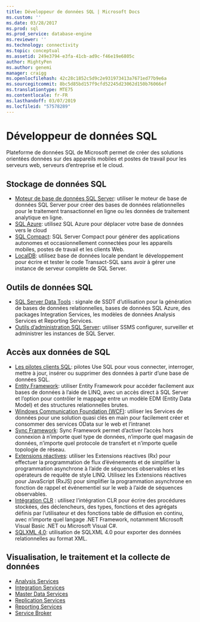 ```yaml
---
title: Développeur de données SQL | Microsoft Docs
ms.custom: ''
ms.date: 03/28/2017
ms.prod: sql
ms.prod_service: database-engine
ms.reviewer: ''
ms.technology: connectivity
ms.topic: conceptual
ms.assetid: 249e3794-e3fa-41cb-ad9c-f46e19e6805c
author: MightyPen
ms.author: genemi
manager: craigg
ms.openlocfilehash: 42c28c1852c5d9c2e931973413a7671ed77b9e6a
ms.sourcegitcommit: 8bc5d85bd157f9cfd52245d23062d150b76066ef
ms.translationtype: MTE75
ms.contentlocale: fr-FR
ms.lasthandoff: 03/07/2019
ms.locfileid: "57578289"
---
```

# <a name="sql-data-developer"></a>Développeur de données SQL
Plateforme de données SQL de Microsoft permet de créer des solutions orientées données sur des appareils mobiles et postes de travail pour les serveurs web, serveurs d’entreprise et le cloud.  

## <a name="sql-data-storage"></a>Stockage de données SQL
* [Moteur de base de données SQL Server](../database-engine/configure-windows/sql-server-database-engine.md): utiliser le moteur de base de données SQL Server pour créer des bases de données relationnelles pour le traitement transactionnel en ligne ou les données de traitement analytique en ligne. 
* [SQL Azure](https://docs.microsoft.com/azure/sql-database/): utilisez SQL Azure pour déplacer votre base de données vers le cloud 
* [SQL Compact](https://www.microsoft.com/download/details.aspx?id=17876): SQL Server Compact pour générer des applications autonomes et occasionnellement connectées pour les appareils mobiles, postes de travail et les clients Web.
* [LocalDB](../database-engine/configure-windows/sql-server-2016-express-localdb.md): utilisez base de données locale pendant le développement pour écrire et tester le code Transact-SQL sans avoir à gérer une instance de serveur complète de SQL Server.

## <a name="sql-data-tools"></a>Outils de données SQL
* [SQL Server Data Tools](../ssdt/download-sql-server-data-tools-ssdt.md) : signale de SSDT d’utilisation pour la génération de bases de données relationnelles, bases de données SQL Azure, des packages Integration Services, les modèles de données Analysis Services et Reporting Services.
* [Outils d’administration SQL Server](../ssms/download-sql-server-management-studio-ssms.md): utiliser SSMS configurer, surveiller et administrer les instances de SQL Server.

## <a name="sql-data-access"></a>Accès aux données de SQL
* [Les pilotes clients SQL](sql-connection-libraries.md): pilotes Use SQL pour vous connecter, interroger, mettre à jour, insérer ou supprimer des données à partir d’une base de données SQL.
* [Entity Framework](https://msdn.microsoft.com/library/gg696172.aspx): utiliser Entity Framework pour accéder facilement aux bases de données à l’aide de LINQ, avec un accès direct à SQL Server et l’option pour contrôler le mappage entre un modèle EDM (Entity Data Model) et des structures relationnelles brutes. 
* [Windows Communication Foundation (WCF)](https://msdn.microsoft.com/library/dd456779.aspx): utiliser les Services de données pour une solution quasi clés en main pour facilement créer et consommer des services OData sur le web et l’intranet
* [Sync Framework](https://msdn.microsoft.com/library/jj839436.aspx): Sync Framework permet d’activer l’accès hors connexion à n’importe quel type de données, n’importe quel magasin de données, n’importe quel protocole de transfert et n’importe quelle topologie de réseau.
* [Extensions réactives](https://msdn.microsoft.com/library/hh242985.aspx): utiliser les Extensions réactives (Rx) pour effectuer la programmation de flux d’événements et de simplifier la programmation asynchrone à l’aide de séquences observables et les opérateurs de requête de style LINQ.  Utilisez les Extensions réactives pour JavaScript (RxJS) pour simplifier la programmation asynchrone en fonction de rappel et événementiel sur le web à l’aide de séquences observables.
* [Intégration CLR](../relational-databases/clr-integration/common-language-runtime-clr-integration-programming-concepts.md) : utilisez l’intégration CLR pour écrire des procédures stockées, des déclencheurs, des types, fonctions et des agrégats définis par l’utilisateur et des fonctions table de diffusion en continu, avec n’importe quel langage .NET Framework, notamment Microsoft Visual Basic .NET ou Microsoft Visual C#. 
* [SQLXML 4.0](../relational-databases/sqlxml/sqlxml-4-0-programming-concepts.md): utilisation de SQLXML 4.0 pour exporter des données relationnelles au format XML.

## <a name="data-collection-processing-and-visualization"></a>Visualisation, le traitement et la collecte de données
* [Analysis Services](../analysis-services/analysis-services-developer-documentation.md)
* [Integration Services](../integration-services/integration-services-developer-documentation.md)  
* [Master Data Services](../master-data-services/develop/master-data-services-developer-documentation.md)
* [Replication Services](../relational-databases/replication/concepts/replication-developer-documentation.md)
* [Reporting Services](../reporting-services/reporting-services-developer-documentation.md)
* [Service Broker](../database-engine/configure-windows/sql-server-service-broker.md)


 
